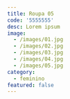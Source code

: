```yaml
---
title: Roupa 05
code: '5555555'
desc: Lorem ipsum
image:
  - /images/01.jpg
  - /images/02.jpg
  - /images/03.jpg
  - /images/04.jpg
  - /images/05.jpg
category:
  - feminino
featured: false
---
```

